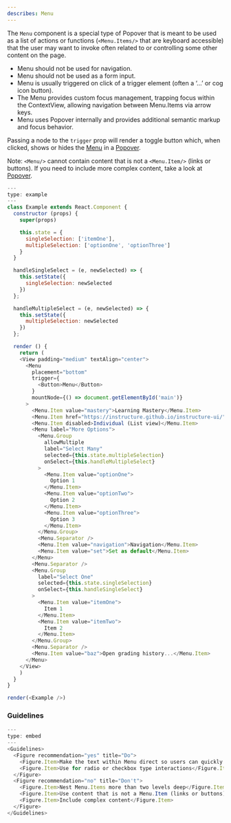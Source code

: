 ```yaml
---
describes: Menu
---
```


The `Menu` component is a special type of Popover that is meant to be used as a list of actions or functions (`<Menu.Items/>` that are keyboard accessible) that the user may want to invoke often related to or controlling some other content on the page.

- Menu should not be used for navigation.
- Menu should not be used as a form input.
- Menu is usually triggered on click of a trigger element (often a ‘...’ or cog icon button).
- The Menu provides custom focus management, trapping focus within the ContextView, allowing navigation between Menu.Items via arrow keys.
- Menu uses Popover internally and provides additional semantic markup and focus behavior.

Passing a node to the `trigger` prop will render a toggle button which, when clicked, shows or hides
the [Menu](#Menu) in a [Popover](#Popover).

Note: `<Menu/>` cannot contain content that is not a `<Menu.Item/>` (links or buttons). If
you need to include more complex content, take a look at [Popover](#Popover).

```js
---
type: example
---
class Example extends React.Component {
  constructor (props) {
    super(props)

    this.state = {
      singleSelection: ['itemOne'],
      multipleSelection: ['optionOne', 'optionThree']
    }
  }

  handleSingleSelect = (e, newSelected) => {
    this.setState({
      singleSelection: newSelected
    })
  };

  handleMultipleSelect = (e, newSelected) => {
    this.setState({
      multipleSelection: newSelected
    })
  };

  render () {
    return (
    <View padding="medium" textAlign="center">
      <Menu
        placement="bottom"
        trigger={
          <Button>Menu</Button>
        }
        mountNode={() => document.getElementById('main')}
      >
        <Menu.Item value="mastery">Learning Mastery</Menu.Item>
        <Menu.Item href="https://instructure.github.io/instructure-ui/">Default (Grid view)</Menu.Item>
        <Menu.Item disabled>Individual (List view)</Menu.Item>
        <Menu label="More Options">
          <Menu.Group
            allowMultiple
            label="Select Many"
            selected={this.state.multipleSelection}
            onSelect={this.handleMultipleSelect}
          >
            <Menu.Item value="optionOne">
              Option 1
            </Menu.Item>
            <Menu.Item value="optionTwo">
              Option 2
            </Menu.Item>
            <Menu.Item value="optionThree">
              Option 3
            </Menu.Item>
          </Menu.Group>
          <Menu.Separator />
          <Menu.Item value="navigation">Navigation</Menu.Item>
          <Menu.Item value="set">Set as default</Menu.Item>
        </Menu>
        <Menu.Separator />
        <Menu.Group
          label="Select One"
          selected={this.state.singleSelection}
          onSelect={this.handleSingleSelect}
        >
          <Menu.Item value="itemOne">
            Item 1
          </Menu.Item>
          <Menu.Item value="itemTwo">
            Item 2
          </Menu.Item>
        </Menu.Group>
        <Menu.Separator />
        <Menu.Item value="baz">Open grading history...</Menu.Item>
      </Menu>
    </View>
    )
  }
}

render(<Example />)
```

### Guidelines

```js
---
type: embed
---
<Guidelines>
  <Figure recommendation="yes" title="Do">
    <Figure.Item>Make the text within Menu direct so users can quickly decide on an action</Figure.Item>
    <Figure.Item>Use for radio or checkbox type interactions</Figure.Item>
  </Figure>
  <Figure recommendation="no" title="Don't">
    <Figure.Item>Nest Menu.Items more than two levels deep</Figure.Item>
    <Figure.Item>Use content that is not a Menu.Item (links or buttons)</Figure.Item>
    <Figure.Item>Include complex content</Figure.Item>
  </Figure>
</Guidelines>
```
